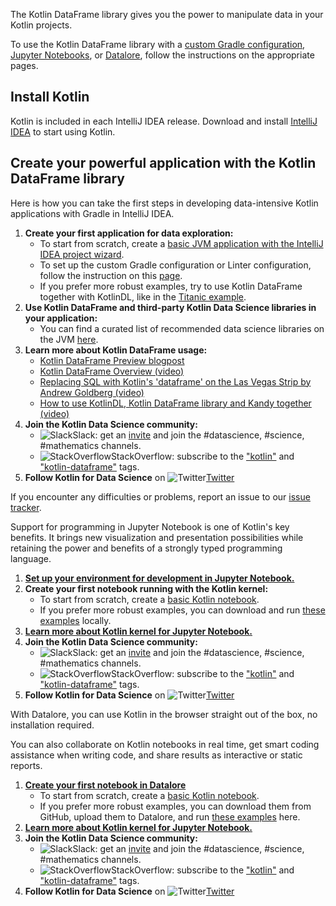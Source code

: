 [//]: # (title: Setup Kotlin DataFrame)

The Kotlin DataFrame library gives you the power to manipulate data in your Kotlin projects. 

To use the Kotlin DataFrame library with a [custom Gradle configuration](gettingStartedGradle.md),
[Jupyter Notebooks](gettingStartedJupyterNotebook.md), or [Datalore](gettingStartedJupyterNotebook.md),
follow the instructions on the appropriate pages.

## Install Kotlin

Kotlin is included in each IntelliJ IDEA release.
Download and install [IntelliJ IDEA](https://www.jetbrains.com/idea/download/) to start using Kotlin.


## Create your powerful application with the Kotlin DataFrame library
<tabs>
<tab title="Gradle">
Here is how you can take the first steps in developing data-intensive Kotlin applications with Gradle in IntelliJ IDEA.

1. **Create your first application for data exploration:**
   * To start from scratch,
   create a [basic JVM application with the IntelliJ IDEA project wizard](gettingStartedGradle.md).
   * To set up the custom Gradle configuration or Linter configuration, follow the instruction on this [page](gettingStartedGradleAdvanced.md).
   * If you prefer more robust examples, try to use Kotlin DataFrame together with KotlinDL,
     like in the [Titanic example](https://github.com/Kotlin/dataframe/tree/master/examples/idea-examples/titanic).
2. **Use Kotlin DataFrame and third-party Kotlin Data Science libraries in your application:**
   * You can find a curated list of recommended data science libraries on the JVM [here](https://kotlinlang.org/docs/data-science-overview.html#java-libraries).
3. **Learn more about Kotlin DataFrame usage:**
   * [Kotlin DataFrame Preview blogpost](https://blog.jetbrains.com/kotlin/2022/06/kotlin-dataframe-library-preview/)
   * [Kotlin DataFrame Overview (video)](https://www.youtube.com/watch?v=qGou8F2asNw)
   * [Replacing SQL with Kotlin's 'dataframe' on the Las Vegas Strip by Andrew Goldberg (video)](https://www.youtube.com/watch?v=sDZWiu9nnuU)
   * [How to use KotlinDL, Kotlin DataFrame library and Kandy together (video)](https://www.youtube.com/watch?v=4IYBVdyP_8s)
4. **Join the Kotlin Data Science community:**
   * ![Slack](https://kotlinlang.org/docs/images/slack.svg)Slack:
     get an [invite](https://surveys.jetbrains.com/s3/kotlin-slack-sign-up?_ga=2.148899126.1808346675.1686912551-1605045648.1686912543&_gl=1*64xzk9*_ga*MTYwNTA0NTY0OC4xNjg2OTEyNTQz*_ga_9J976DJZ68*MTY4NjkxMjU0Mi4xLjEuMTY4NjkxNTE3OC41OC4wLjA.)
   and join the #datascience, #science, #mathematics channels.
   * ![StackOverflow](https://kotlinlang.org/docs/images/stackoverflow.svg)StackOverflow:
   subscribe to the ["kotlin"](https://stackoverflow.com/questions/tagged/kotlin)
   and ["kotlin-dataframe"](https://stackoverflow.com/questions/tagged/kotlin-dataframe) tags.
5. **Follow Kotlin for Data Science** on ![Twitter](https://kotlinlang.org/docs/images/twitter.svg)[Twitter](https://twitter.com/KotlinForData)

If you encounter any difficulties or problems,
report an issue to our [issue tracker](https://github.com/Kotlin/dataframe/issues).
</tab>

<tab title="Jupyter Notebook">
Support for programming in Jupyter Notebook is one of Kotlin's key benefits. 
It brings new visualization and presentation possibilities
while retaining the power and benefits of a strongly typed programming language.

1. **[Set up your environment for development in Jupyter Notebook.](https://jupyter.org/install)**
2. **Create your first notebook running with the Kotlin kernel:**
    * To start from scratch, create a [basic Kotlin notebook](gettingStartedJupyterNotebook.md).
    * If you prefer more robust examples, you can download and run [these examples](https://github.com/Kotlin/dataframe/tree/master/examples/notebooks) locally.
3. **[Learn more about Kotlin kernel for Jupyter Notebook.](https://github.com/Kotlin/kotlin-jupyter)**
4. **Join the Kotlin Data Science community:**
    * ![Slack](https://kotlinlang.org/docs/images/slack.svg)Slack:
      get an [invite](https://surveys.jetbrains.com/s3/kotlin-slack-sign-up?_ga=2.148899126.1808346675.1686912551-1605045648.1686912543&_gl=1*64xzk9*_ga*MTYwNTA0NTY0OC4xNjg2OTEyNTQz*_ga_9J976DJZ68*MTY4NjkxMjU0Mi4xLjEuMTY4NjkxNTE3OC41OC4wLjA.)
      and join the #datascience, #science, #mathematics channels.
    * ![StackOverflow](https://kotlinlang.org/docs/images/stackoverflow.svg)StackOverflow:
      subscribe to the ["kotlin"](https://stackoverflow.com/questions/tagged/kotlin)
      and ["kotlin-dataframe"](https://stackoverflow.com/questions/tagged/kotlin-dataframe) tags.
5. **Follow Kotlin for Data Science** on ![Twitter](https://kotlinlang.org/docs/images/twitter.svg)[Twitter](https://twitter.com/KotlinForData)
</tab>

<tab title="Datalore">
With Datalore, you can use Kotlin in the browser straight out of the box, no installation required. 

You can also collaborate on Kotlin notebooks in real time,
get smart coding assistance when writing code, and share results as interactive or static reports.

1. **[Create your first notebook in Datalore](https://www.jetbrains.com/datalore/features/notebooks/)**
    * To start from scratch, create a [basic Kotlin notebook](gettingStartedDatalore.md).
    * If you prefer more robust examples, you can download them from GitHub, upload them to Datalore,
      and run [these examples](https://github.com/Kotlin/dataframe/tree/master/examples/notebooks) here.
2. **[Learn more about Kotlin kernel for Jupyter Notebook.](https://github.com/Kotlin/kotlin-jupyter)**
3. **Join the Kotlin Data Science community:**
    * ![Slack](https://kotlinlang.org/docs/images/slack.svg)Slack:
      get an [invite](https://surveys.jetbrains.com/s3/kotlin-slack-sign-up?_ga=2.148899126.1808346675.1686912551-1605045648.1686912543&_gl=1*64xzk9*_ga*MTYwNTA0NTY0OC4xNjg2OTEyNTQz*_ga_9J976DJZ68*MTY4NjkxMjU0Mi4xLjEuMTY4NjkxNTE3OC41OC4wLjA.)
      and join the #datascience, #science, #mathematics channels.
    * ![StackOverflow](https://kotlinlang.org/docs/images/stackoverflow.svg)StackOverflow:
      subscribe to the ["kotlin"](https://stackoverflow.com/questions/tagged/kotlin)
      and ["kotlin-dataframe"](https://stackoverflow.com/questions/tagged/kotlin-dataframe) tags.
4. **Follow Kotlin for Data Science** on ![Twitter](https://kotlinlang.org/docs/images/twitter.svg)[Twitter](https://twitter.com/KotlinForData)

</tab>
</tabs>
